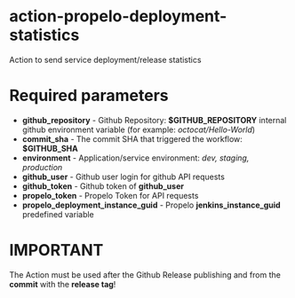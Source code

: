 # action-propelo-deployment-statistics
Action to send service deployment/release statistics

# Required parameters
- **github_repository** - Github Repository: **$GITHUB_REPOSITORY** internal github environment variable (for example: _octocat/Hello-World_)
- **commit_sha** - The commit SHA that triggered the workflow: **$GITHUB_SHA**
- **environment** - Application/service environment: _dev, staging, production_
- **github_user** - Github user login for github API requests
- **github_token** - Github token of **github_user**
- **propelo_token** - Propelo Token for API requests
- **propelo_deployment_instance_guid** - Propelo **jenkins_instance_guid** predefined variable

# IMPORTANT
The Action must be used after the Github Release publishing and from the **commit** with the **release tag**!